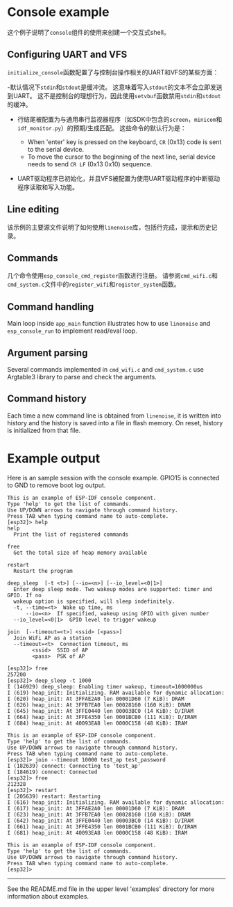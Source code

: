 # Console example

这个例子说明了`console`组件的使用来创建一个交互式shell。

## Configuring UART and VFS

``initialize_console``函数配置了与控制台操作相关的UART和VFS的某些方面：

-默认情况下`stdin`和`stdout`是缓冲流。 这意味着写入`stdout`的文本不会立即发送到UART。 这不是控制台的理想行为，因此使用`setvbuf`函数禁用`stdin`和`stdout`的缓冲。

- 行结尾被配置为与通用串行监视器程序（如SDK中包含的``screen``，``minicom``和``idf_monitor.py``）的预期/生成匹配。 这些命令的默认行为是：
    - When 'enter' key is pressed on the keyboard, `CR` (0x13) code is sent to the serial device.
    - To move the cursor to the beginning of the next line, serial device needs to send `CR LF` (0x13 0x10) sequence.

- UART驱动程序已初始化，并且VFS被配置为使用UART驱动程序的中断驱动程序读取和写入功能。

## Line editing

该示例的主要源文件说明了如何使用`linenoise`库，包括行完成，提示和历史记录。

## Commands

几个命令使用`esp_console_cmd_register`函数进行注册。 请参阅`cmd_wifi.c`和`cmd_system.c`文件中的`register_wifi`和`register_system`函数。

## Command handling

Main loop inside `app_main` function illustrates how to use `linenoise` and `esp_console_run` to implement read/eval loop.

## Argument parsing

Several commands implemented in `cmd_wifi.c` and `cmd_system.c` use Argtable3 library to parse and check the arguments.

## Command history

Each time a new command line is obtained from `linenoise`, it is written into history and the history is saved into a file in flash memory. On reset, history is initialized from that file.

# Example output

Here is an sample session with the console example. GPIO15 is connected to GND to remove boot log output.

```
This is an example of ESP-IDF console component.
Type 'help' to get the list of commands.
Use UP/DOWN arrows to navigate through command history.
Press TAB when typing command name to auto-complete.
[esp32]> help
help 
  Print the list of registered commands

free 
  Get the total size of heap memory available

restart 
  Restart the program

deep_sleep  [-t <t>] [--io=<n>] [--io_level=<0|1>]
  Enter deep sleep mode. Two wakeup modes are supported: timer and GPIO. If no
  wakeup option is specified, will sleep indefinitely.
  -t, --time=<t>  Wake up time, ms
      --io=<n>  If specified, wakeup using GPIO with given number
  --io_level=<0|1>  GPIO level to trigger wakeup

join  [--timeout=<t>] <ssid> [<pass>]
  Join WiFi AP as a station
  --timeout=<t>  Connection timeout, ms
        <ssid>  SSID of AP
        <pass>  PSK of AP

[esp32]> free
257200
[esp32]> deep_sleep -t 1000
I (146929) deep_sleep: Enabling timer wakeup, timeout=1000000us
I (619) heap_init: Initializing. RAM available for dynamic allocation:
I (620) heap_init: At 3FFAE2A0 len 00001D60 (7 KiB): DRAM
I (626) heap_init: At 3FFB7EA0 len 00028160 (160 KiB): DRAM
I (645) heap_init: At 3FFE0440 len 00003BC0 (14 KiB): D/IRAM
I (664) heap_init: At 3FFE4350 len 0001BCB0 (111 KiB): D/IRAM
I (684) heap_init: At 40093EA8 len 0000C158 (48 KiB): IRAM

This is an example of ESP-IDF console component.
Type 'help' to get the list of commands.
Use UP/DOWN arrows to navigate through command history.
Press TAB when typing command name to auto-complete.
[esp32]> join --timeout 10000 test_ap test_password
I (182639) connect: Connecting to 'test_ap'
I (184619) connect: Connected
[esp32]> free
212328
[esp32]> restart
I (205639) restart: Restarting
I (616) heap_init: Initializing. RAM available for dynamic allocation:
I (617) heap_init: At 3FFAE2A0 len 00001D60 (7 KiB): DRAM
I (623) heap_init: At 3FFB7EA0 len 00028160 (160 KiB): DRAM
I (642) heap_init: At 3FFE0440 len 00003BC0 (14 KiB): D/IRAM
I (661) heap_init: At 3FFE4350 len 0001BCB0 (111 KiB): D/IRAM
I (681) heap_init: At 40093EA8 len 0000C158 (48 KiB): IRAM

This is an example of ESP-IDF console component.
Type 'help' to get the list of commands.
Use UP/DOWN arrows to navigate through command history.
Press TAB when typing command name to auto-complete.
[esp32]> 

```

---

See the README.md file in the upper level 'examples' directory for more information about examples.
